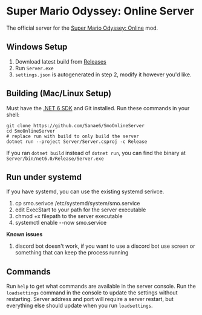 # Super Mario Odyssey: Online Server

The official server for the [Super Mario Odyssey: Online](https://github.com/CraftyBoss/SuperMarioOdysseyOnline) mod.


## Windows Setup
1. Download latest build from [Releases](https://github.com/Sanae6/SmoOnlineServer/releases)
2. Run `Server.exe`
3. `settings.json` is autogenerated in step 2, modify it however you'd like.

## Building (Mac/Linux Setup)

Must have the [.NET 6 SDK](https://dotnet.microsoft.com/en-us/download) and Git installed.
Run these commands in your shell:
```shell
git clone https://github.com/Sanae6/SmoOnlineServer
cd SmoOnlineServer
# replace run with build to only build the server
dotnet run --project Server/Server.csproj -c Release
```
If you ran `dotnet build` instead of `dotnet run`, you can find the binary at `Server/bin/net6.0/Release/Server.exe`

## Run under systemd

If you have systemd, you can use the existing systemd serivce.

1. cp smo.serivce /etc/systemd/system/smo.service
2. edit ExecStart to your path for the server executable
3. chmod +x filepath to the server executable
4. systemctl enable --now smo.service

**Known issues**
1. discord bot doesn't work, if you want to use a discord bot use screen or something that can keep the process running

## Commands

Run `help` to get what commands are available in the server console.
Run the `loadsettings` command in the console to update the settings without restarting.
Server address and port will require a server restart, but everything else should update when you run `loadsettings`.

[//]: # (TODO: Document all commands, possibly rename them too.)